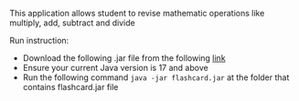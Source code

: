 This application allows student to revise mathematic operations like multiply, add, subtract and divide

Run instruction:
- Download the following .jar file from the following [link](https://drive.google.com/file/d/1lI57LlguxIJEPJQisD3de-sCTDdK0Fy7/view?usp=sharing)
- Ensure your current Java version is 17 and above
- Run the following command `java -jar flashcard.jar` at the folder that contains flashcard.jar file

